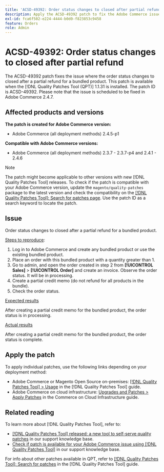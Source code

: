 ```yaml
---
title: 'ACSD-49392: Order status changes to closed after partial refund'
description: Apply the ACSD-49392 patch to fix the Adobe Commerce issue where the order status changes to closed after a partial refund for a bundled product.
exl-id: fca6f502-e224-4444-b0d0-f823853c9458
feature: Orders
role: Admin
---
```

# ACSD-49392: Order status changes to closed after partial refund

The ACSD-49392 patch fixes the issue where the order status changes to closed after a partial refund for a bundled product. This patch is available when the [!DNL Quality Patches Tool (QPT)] 1.1.31 is installed. The patch ID is ACSD-49392. Please note that the issue is scheduled to be fixed in Adobe Commerce 2.4.7.

## Affected products and versions

**The patch is created for Adobe Commerce version:**

* Adobe Commerce (all deployment methods) 2.4.5-p1

**Compatible with Adobe Commerce versions:**

* Adobe Commerce (all deployment methods) 2.3.7 - 2.3.7-p4 and 2.4.1 - 2.4.6

>[!NOTE]
>
>The patch might become applicable to other versions with new [!DNL Quality Patches Tool] releases. To check if the patch is compatible with your Adobe Commerce version, update the `magento/quality-patches` package to the latest version and check the compatibility on the [[!DNL Quality Patches Tool]: Search for patches page](https://experienceleague.adobe.com/tools/commerce-quality-patches/index.html). Use the patch ID as a search keyword to locate the patch.

## Issue

Order status changes to closed after a partial refund for a bundled product.

<u>Steps to reproduce</u>:

1. Log in to Adobe Commerce and create any bundled product or use the existing bundled product.
1. Place an order with this bundled product with a quantity greater than 1.
1. Go to admin, and open the order created in step 2 from **[!UICONTROL Sales]** > **[!UICONTROL Order]** and create an invoice. Observe the order status. It will be in processing.
1. Create a partial credit memo (do not refund for all products in the bundle).
1. Check the order status.

<u>Expected results</u>

After creating a partial credit memo for the bundled product, the order status is in processing.

<u>Actual results</u>

After creating a partial credit memo for the bundled product, the order status is complete.

## Apply the patch

To apply individual patches, use the following links depending on your deployment method:

* Adobe Commerce or Magento Open Source on-premises: [[!DNL Quality Patches Tool] > Usage](https://experienceleague.adobe.com/docs/commerce-operations/tools/quality-patches-tool/usage.html) in the [!DNL Quality Patches Tool] guide.
* Adobe Commerce on cloud infrastructure: [Upgrades and Patches > Apply Patches](https://experienceleague.adobe.com/docs/commerce-cloud-service/user-guide/develop/upgrade/apply-patches.html) in the Commerce on Cloud Infrastructure guide.

## Related reading

To learn more about [!DNL Quality Patches Tool], refer to:

* [[!DNL Quality Patches Tool] released: a new tool to self-serve quality patches](/help/announcements/adobe-commerce-announcements/magento-quality-patches-released-new-tool-to-self-serve-quality-patches.md) in our support knowledge base.
* [Check if patch is available for your Adobe Commerce issue using [!DNL Quality Patches Tool]](/help/support-tools/patches-available-in-qpt-tool/check-patch-for-magento-issue-with-magento-quality-patches.md) in our support knowledge base.

For info about other patches available in QPT, refer to [[!DNL Quality Patches Tool]: Search for patches](https://experienceleague.adobe.com/tools/commerce-quality-patches/index.html) in the [!DNL Quality Patches Tool] guide.
